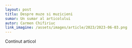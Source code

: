 ```yaml
---
layout: post
titlu: Despre muze si muzicieni
sumar: Un sumar al articolului
autor: Carmen Chifiriuc
link_imagine: /assets/images/article/2023/2023-06-03.png
---
```


Continut articol
